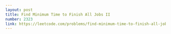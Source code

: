 ```yaml
---
layout: post
title: Find Minimum Time to Finish All Jobs II
number: 2323
link: https://leetcode.com/problems/find-minimum-time-to-finish-all-jobs-ii
---
```

